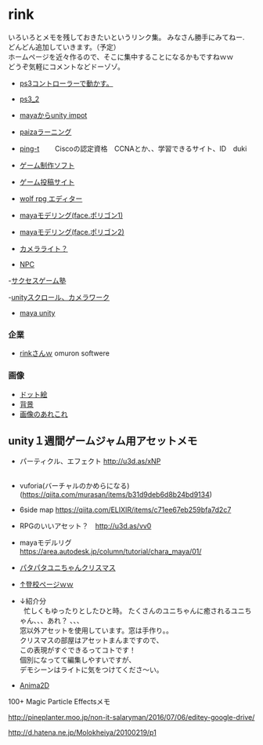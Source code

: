 # rink
いろいろとメモを残しておきたいというリンク集。
みなさん勝手にみてねー.  
どんどん追加していきます。（予定）  
ホームページを近々作るので、そこに集中することになるかもですねｗｗ  
どうぞ気軽にコメントなどドーゾゾ。  

- [ps3コントローラーで動かす。](http://gametukurikata.com/program/ps3gamepad)
- [ps3_2](http://gametukurikata.com/category/fps)

- [mayaからunity impot](http://indiegame-japan.com/2016/04/13/post-131/)


- [paizaラーニング](https://paiza.jp/works)

- [ping-t](http://ping-t.com/)　　
Ciscoの認定資格　CCNAとか、、学習できるサイト、ID　duki


- [ゲーム制作ソフト](http://www.freem.ne.jp/contents/create/tool.html)

- [ゲーム投稿サイト](https://itch.io/games)

- [wolf rpg エディター](http://www.silversecond.com/WolfRPGEditor/)


- [mayaモデリング(face.ポリゴン1)](http://www.cg-ya.net/3dcg/3dmodeling_howto/3dcg-modeling-way/)
- [mayaモデリング(face.ポリゴン2)](https://www.youtube.com/watch?v=xzmg0grXHyE)
- [カメラライト？](http://thankstotoday.com/modeling-shadows/)

- [NPC](http://www6.plala.or.jp/mnagaku/paper/mps18.html)

-[サクセスゲーム塾](https://www.success-corp.co.jp/)
 
-[unityスクロール、カメラワーク](http://gomafrontier.com/unity/1010)

- [maya unity](https://youtu.be/0awywk4IqRU)
 
### 企業
- [rinkさんｗ](http://linx.jp/company/partner.html)
omuron softwere

### 画像
- [ドット絵](http://design.kayac.com/topics/2012/02/post-47.php)
- [背景](http://otarunet.com/it/webdesign/photoshop-photo-illustration/)
- [画像のあれこれ](http://photoshop-illustrator-meijinkai.info/photoshop-train/file-formats)

## unity１週間ゲームジャム用アセットメモ
 - パーティクル、エフェクト http://u3d.as/xNP
##
 - vuforia(バーチャルのかめらになる) (https://qiita.com/murasan/items/b31d9deb6d8b24bd9134)  
 
 - 6side map https://qiita.com/ELIXIR/items/c71ee67eb259bfa7d2c7  
 - RPGのいいアセット？　http://u3d.as/vv0
 - mayaモデルリグ　https://area.autodesk.jp/column/tutorial/chara_maya/01/
 
 - [パタパタユニちゃんクリスマス](https://raw.githubusercontent.com/175B005/rink/master/patapataunitychan.jpg.png)
 - [↑登校ページｗｗ](http://assetstore.info/eventandcontest/themechallenge/chiristmas/)
 - ↓紹介分  
   忙しくもゆったりとしたひと時。  たくさんのユニちゃんに癒されるユニちゃん、、、あれ？  、、、  
   窓以外アセットを使用しています。窓は手作り。。  
   クリスマスの部屋はアセットまんまですので、  
   この表現がすぐできるってコトです！  
   個別になってて編集しやすいですが、  
   デモシーンはライトに気をつけてくださ～い。  
   
 - [Anima2D](http://techblog.sega.jp/entry/2018/03/26/100000)
 
 100+ Magic Particle Effectsメモ
 
 http://pineplanter.moo.jp/non-it-salaryman/2016/07/06/editey-google-drive/
 
 http://d.hatena.ne.jp/Molokheiya/20100219/p1
